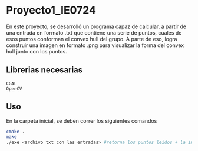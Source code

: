 # Proyecto1_IE0724

En este proyecto, se desarrolló un programa capaz de calcular, a partir de una entrada en formato .txt que contiene una serie de puntos, cuales de esos puntos conforman el convex hull del grupo. A parte de eso, logra construir una imagen en formato .png para visualizar la forma del convex hull junto con los puntos.  

## Librerias necesarias

```librerias
CGAL
OpenCV
```

## Uso

En la carpeta inicial, se deben correr los siguientes comandos

```bash
cmake . 
make
./exe <archivo txt con las entradas> #retorna los puntos leidos + la imagen
```
